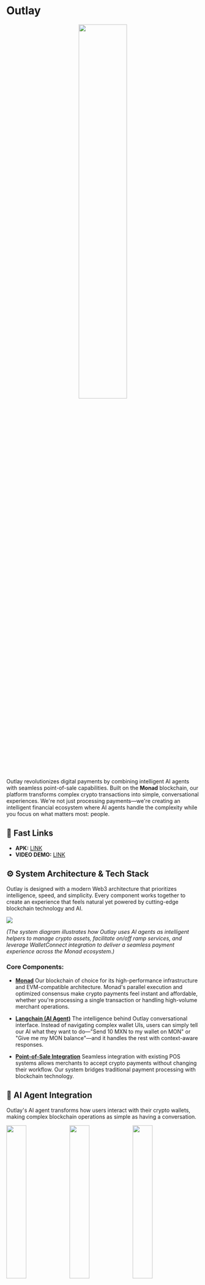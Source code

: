 # Outlay

<p align="center">
<img src="./Images/logo.png" width="50%">
<p>

Outlay revolutionizes digital payments by combining intelligent AI agents with seamless point-of-sale capabilities. Built on the **Monad** blockchain, our platform transforms complex crypto transactions into simple, conversational experiences. We're not just processing payments—we're creating an intelligent financial ecosystem where AI agents handle the complexity while you focus on what matters most: people. 

## 🔗 Fast Links

  - **APK:** [LINK](https://1drv.ms/u/c/cd37f27a646d3078/ETPn0eRiF_ZJg3ZxYlzf7h8BqQb3d0tvmIzcq1MsXO8OOw?e=RmRufa)
  - **VIDEO DEMO:** [LINK](Pending.....)

## ⚙️ System Architecture & Tech Stack

Outlay is designed with a modern Web3 architecture that prioritizes intelligence, speed, and simplicity. Every component works together to create an experience that feels natural yet powered by cutting-edge blockchain technology and AI.

<img src="./Images/system-diagram.png">

*(The system diagram illustrates how Outlay uses AI agents as intelligent helpers to manage crypto assets, facilitate on/off ramp services, and leverage WalletConnect integration to deliver a seamless payment experience across the Monad ecosystem.)*

### Core Components:

  - [**Monad**](https://monad.xyz/)
    Our blockchain of choice for its high-performance infrastructure and EVM-compatible architecture. Monad's parallel execution and optimized consensus make crypto payments feel instant and affordable, whether you're processing a single transaction or handling high-volume merchant operations.

  - [**Langchain (AI Agent)**](https://www.langchain.com/)
    The intelligence behind Outlay conversational interface. Instead of navigating complex wallet UIs, users can simply tell our AI what they want to do—"Send 10 MXN to my wallet on MON" or "Give me my MON balance"—and it handles the rest with context-aware responses.

  - [**Point-of-Sale Integration**](https://square.com/)
    Seamless integration with existing POS systems allows merchants to accept crypto payments without changing their workflow. Our system bridges traditional payment processing with blockchain technology.

## 🤖 AI Agent Integration

Outlay's AI agent transforms how users interact with their crypto wallets, making complex blockchain operations as simple as having a conversation.

<img src="./Images/agent1.jpg" width="32%"> <img src="./Images/agent2.jpg" width="32%"> <img src="./Images/agent3.jpg" width="32%">

### MONAI Agent Capabilities:

Meet **MONAI**, your intelligent crypto assistant that understands natural language and executes blockchain operations seamlessly:

  - **`get_balance_monad`**: Retrieves token balances for MONAD, USDT, and other supported tokens
  - **`transfer_to_spei`**: Converts MON from Monad Testnet to traditional SPEI bank transfers
  - **`transfer_to_monad`**: Brings MXN from SPEI into your Monad wallet as MON
  - **`list_of_tools`**: Shows available capabilities when users need guidance
  - **`fallback`**: Provides friendly responses and conversation flow

### On/Off Ramp Integration:

This integration enables seamless conversion from Monad testnet tokens to traditional banking through a multi-step process:

<img src="./Images/mxnb-monad.png">

1. **Token Swap**: MON tokens on Monad Testnet are swapped to MXNB on Arbitrum Sepolia using our liquidity pool
2. **Juno Platform**: MXNB tokens are then sent to Juno for processing
3. **SPEI Transfer**: Juno handles the final conversion and executes the SPEI transfer to the user's CLABE account

Note: Juno operates in sandbox mode to simulate the complete flow from crypto to traditional banking infrastructure.

```javascript
const transferToSpei = tool(
  async ({ amount }, { configurable: { privateKey } }) => {
    const response = await fetchURL(process.env.MONAD_TO_SPEI, {
      amount,
      privateKey,
    });
    
    if (response === null) {
      return JSON.stringify({
        status: "error",
        message: "Transaction failed.",
      });
    }
    
    const { hash } = response;
    return JSON.stringify({
      status: "success",
      message: "Your transaction is available on your CLABE.",
      transaction: hash,
    });
  },
  {
    name: "transfer_to_spei",
    description: "Facilitates MON transfers from Monad Testnet to MXNB on Arbitrum Sepolia to a Spei CLABE account",
    schema: z.object({
      amount: z.string(),
    }),
  }
);
```

## 💳 Point-of-Sale Integration

Outlay seamlessly integrates with existing merchant infrastructure, allowing businesses to accept crypto payments without disrupting their current workflow.

<img src="./Images/pay1.jpg" width="32%"> <img src="./Images/pay2.jpg" width="32%"> <img src="./Images/pay3.jpg" width="32%">

### WalletConnect Integration

Our payment system uses **WalletConnect** via Reown's AppKit for seamless wallet connections on Monad Testnet:

```javascript
// WalletConnect Configuration
const monad = {
  chainId: 10143,
  name: "Monad Testnet",
  currency: "MON",
  explorerUrl: "https://monad-testnet.socialscan.io/",
  rpcUrl: "https://monad-testnet.g.alchemy.com/v2/",
};

createAppKit({
  projectId,
  metadata,
  chains: [monad],
  config,
  enableAnalytics: true,
});
```

### Connection Management

The payment interface manages wallet connections through a centralized `open` command system that handles different connection states:

```javascript
// Initiating WalletConnect Connection
onPress={() => {
  this.setState({ loading: true });
  this.props.open({ view: "ConnectingWalletConnect" });
}}

// Error Recovery - Reconnection Flow
this.props.isConnected && this.props.disconnect();
await this.setStateAsync({
  ...BaseStatePaymentWallet,
  amount: this.state.amount,
});
this.props.open({ view: "ConnectingWalletConnect" });
```

This approach ensures consistent connection handling across the app, with automatic error recovery and state management for interrupted transactions.

### Payment Processing Flow

The payment interface handles multiple token types and includes special MXNB integration for Mexican peso transactions:

```javascript
// Native MONAD Payment
async nativePayment(signer, index) {
  const amount = (this.state.amount / this.context.value.usdConversion[index])
    .toFixed(blockchain.tokens[index].decimals);
  const amountBN = parseUnits(amount, blockchain.tokens[index].decimals);
  
  const tx = await signer.sendTransaction({
    chainId: blockchain.chainId,
    to: this.context.value.address,
    value: amountBN,
  });
  
  await tx.wait();
  // Transaction complete with receipt generation
}

// ERC20 Token Payment
async tokenPayment(signer, index) {
  const token = new Contract(
    blockchain.tokens[index].address,
    abiERC20,
    signer
  );
  const amount = (this.state.amount / this.context.value.usdConversion[index])
    .toFixed(blockchain.tokens[index].decimals);
  const amountBN = parseUnits(amount, blockchain.tokens[index].decimals);
  
  const tx = await token.transfer(this.context.value.address, amountBN, {
    chainId: blockchain.chainId,
  });
  
  await tx.wait();
  // Transaction complete with receipt generation
}

// MXNB to SPEI Bridge
async mxnbPayment(signer, index) {
  const tx = await signer.sendTransaction({
    chainId: blockchain.chainId,
    to: "0xE5fC7cd34313488697CACf04E8AD01e9615668Ce",
    value: amountBN,
  });
  
  // Trigger off-ramp to Mexican banking system
  this.monadToSpei(amount);
}
```

### Key Features:

- **Multi-token Support**: Accept MONAD, USDT, and other ERC20 tokens
- **MXNB Integration**: Direct conversion to Mexican peso via SPEI banking and Juno
- **Real-time Balances**: Batch balance checking for optimal UX

## 📄 License

This project is licensed under the MIT License - see the [LICENSE](LICENSE) file for details.
